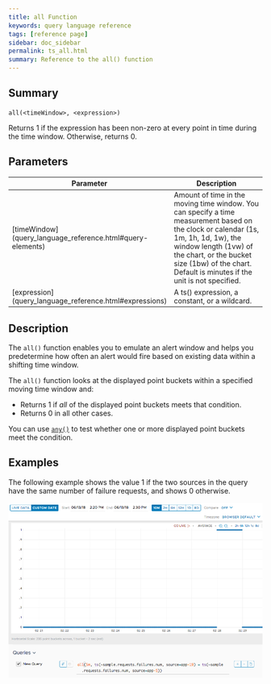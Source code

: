 ```yaml
---
title: all Function
keywords: query language reference
tags: [reference page]
sidebar: doc_sidebar
permalink: ts_all.html
summary: Reference to the all() function
---
```


## Summary

```
all(<timeWindow>, <expression>)
```
Returns 1 if the expression has been non-zero at every point in time during the time window. Otherwise, returns 0.

## Parameters

<table>
<tbody>
<thead>
<tr><th width="20%">Parameter</th><th width="80%">Description</th></tr>
</thead>
<tr><td markdown="span">[timeWindow](query_language_reference.html#query-elements)</td>
<td>Amount of time in the moving time window. You can specify a time measurement based on the clock or calendar (1s, 1m, 1h, 1d, 1w), the window length (1vw) of the chart, or the bucket size (1bw) of the chart. Default is minutes if the unit is not specified.</td></tr>
<tr>
<td markdown="span"> [expression](query_language_reference.html#expressions)</td>
<td>A ts() expression, a constant, or a wildcard.  </td></tr>
</tbody>
</table>

## Description

The `all()` function enables you to emulate an alert window and helps you predetermine how often an alert would fire based on existing data within a shifting time window.

The `all()` function looks at the displayed point buckets within a specified moving time window and:
* Returns 1 if _all_ of the displayed point buckets meets that condition.
* Returns 0 in all other cases.

You can use [`any()`](ts_any.html) to test whether one or more displayed point buckets meet the condition.



## Examples

The following example shows the value 1 if the two sources in the query have the same number of failure requests, and shows 0 otherwise.

![all example](images/ts_all.png)
